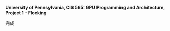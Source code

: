 **University of Pennsylvania, CIS 565: GPU Programming and Architecture,
Project 1 - Flocking**

完成
